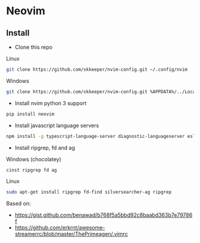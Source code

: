 # Neovim

## Install

- Clone this repo

Linux

```bash
git clone https://github.com/skkeeper/nvim-config.git ~/.config/nvim
```

Windows

```bash
git clone https://github.com/skkeeper/nvim-config.git %APPDATA%/../Local/nvim
```

- Install nvim python 3 support

```bash
pip install neovim
```

- Install javascript language servers
```bash
npm install -g typescript-language-server diagnostic-languageserver eslint
```

- Install ripgrep, fd and ag

Windows (chocolatey)
```bash
cinst ripgrep fd ag
```

Linux
```bash
sudo apt-get install ripgrep fd-find silversearcher-ag ripgrep
```



Based on: 
- https://gist.github.com/benawad/b768f5a5bbd92c8baabd363b7e79786f
- https://github.com/erkrnt/awesome-streamerrc/blob/master/ThePrimeagen/.vimrc

